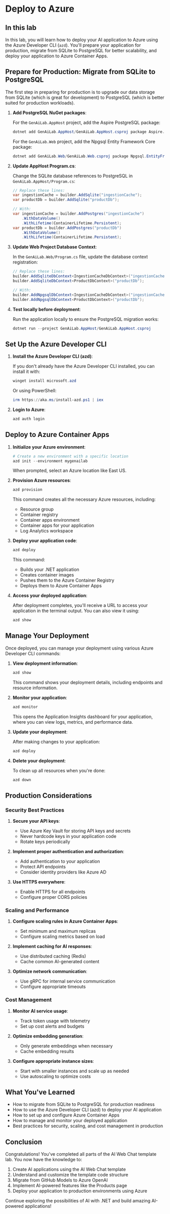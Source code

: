 # Deploy to Azure

## In this lab

In this lab, you will learn how to deploy your AI application to Azure using the Azure Developer CLI (`azd`). You'll prepare your application for production, migrate from SQLite to PostgreSQL for better scalability, and deploy your application to Azure Container Apps.

## Prepare for Production: Migrate from SQLite to PostgreSQL

The first step in preparing for production is to upgrade our data storage from SQLite (which is great for development) to PostgreSQL (which is better suited for production workloads).

1. **Add PostgreSQL NuGet packages**:

   For the `GenAiLab.AppHost` project, add the Aspire PostgreSQL package:

   ```powershell
   dotnet add GenAiLab.AppHost/GenAiLab.AppHost.csproj package Aspire.Hosting.PostgreSQL
   ```

   For the `GenAiLab.Web` project, add the Npgsql Entity Framework Core package:

   ```powershell
   dotnet add GenAiLab.Web/GenAiLab.Web.csproj package Npgsql.EntityFrameworkCore.PostgreSQL
   ```

1. **Update AppHost Program.cs**:

   Change the SQLite database references to PostgreSQL in `GenAiLab.AppHost/Program.cs`:

   ```csharp
   // Replace these lines:
   var ingestionCache = builder.AddSqlite("ingestionCache");
   var productDb = builder.AddSqlite("productDb");

   // With:
   var ingestionCache = builder.AddPostgres("ingestionCache")
       .WithDataVolume()
       .WithLifetime(ContainerLifetime.Persistent);
   var productDb = builder.AddPostgres("productDb")
       .WithDataVolume()
       .WithLifetime(ContainerLifetime.Persistent);
   ```

1. **Update Web Project Database Context**:

   In the `GenAiLab.Web/Program.cs` file, update the database context registration:

   ```csharp
   // Replace these lines:
   builder.AddSqliteDbContext<IngestionCacheDbContext>("ingestionCache");
   builder.AddSqliteDbContext<ProductDbContext>("productDb");

   // With:
   builder.AddNpgsqlDbContext<IngestionCacheDbContext>("ingestionCache");
   builder.AddNpgsqlDbContext<ProductDbContext>("productDb");
   ```

1. **Test locally before deployment**:

   Run the application locally to ensure the PostgreSQL migration works:

   ```powershell
   dotnet run --project GenAiLab.AppHost/GenAiLab.AppHost.csproj
   ```

## Set Up the Azure Developer CLI

1. **Install the Azure Developer CLI (azd)**:

   If you don't already have the Azure Developer CLI installed, you can install it with:

   ```powershell
   winget install microsoft.azd
   ```

   Or using PowerShell:

   ```powershell
   irm https://aka.ms/install-azd.ps1 | iex
   ```

1. **Login to Azure**:

   ```powershell
   azd auth login
   ```

## Deploy to Azure Container Apps

1. **Initialize your Azure environment**:

   ```powershell
   # Create a new environment with a specific location
   azd init --environment mygenailab
   ```

   When prompted, select an Azure location like East US.

1. **Provision Azure resources**:

   ```powershell
   azd provision
   ```

   This command creates all the necessary Azure resources, including:
   - Resource group
   - Container registry
   - Container apps environment
   - Container apps for your application
   - Log Analytics workspace

1. **Deploy your application code**:

   ```powershell
   azd deploy
   ```

   This command:
   - Builds your .NET application
   - Creates container images
   - Pushes them to the Azure Container Registry
   - Deploys them to Azure Container Apps

1. **Access your deployed application**:

   After deployment completes, you'll receive a URL to access your application in the terminal output. You can also view it using:

   ```powershell
   azd show
   ```

## Manage Your Deployment

Once deployed, you can manage your deployment using various Azure Developer CLI commands:

1. **View deployment information**:

   ```powershell
   azd show
   ```

   This command shows your deployment details, including endpoints and resource information.

1. **Monitor your application**:

   ```powershell
   azd monitor
   ```

   This opens the Application Insights dashboard for your application, where you can view logs, metrics, and performance data.

1. **Update your deployment**:

   After making changes to your application:

   ```powershell
   azd deploy
   ```

1. **Delete your deployment**:

   To clean up all resources when you're done:

   ```powershell
   azd down
   ```

## Production Considerations

### Security Best Practices

1. **Secure your API keys**:
   - Use Azure Key Vault for storing API keys and secrets
   - Never hardcode keys in your application code
   - Rotate keys periodically

1. **Implement proper authentication and authorization**:
   - Add authentication to your application
   - Protect API endpoints
   - Consider identity providers like Azure AD

1. **Use HTTPS everywhere**:
   - Enable HTTPS for all endpoints
   - Configure proper CORS policies

### Scaling and Performance

1. **Configure scaling rules in Azure Container Apps**:
   - Set minimum and maximum replicas
   - Configure scaling metrics based on load

1. **Implement caching for AI responses**:
   - Use distributed caching (Redis)
   - Cache common AI-generated content

1. **Optimize network communication**:
   - Use gRPC for internal service communication
   - Configure appropriate timeouts

### Cost Management

1. **Monitor AI service usage**:
   - Track token usage with telemetry
   - Set up cost alerts and budgets

1. **Optimize embedding generation**:
   - Only generate embeddings when necessary
   - Cache embedding results

1. **Configure appropriate instance sizes**:
   - Start with smaller instances and scale up as needed
   - Use autoscaling to optimize costs

## What You've Learned

- How to migrate from SQLite to PostgreSQL for production readiness
- How to use the Azure Developer CLI (azd) to deploy your AI application
- How to set up and configure Azure Container Apps
- How to manage and monitor your deployed application
- Best practices for security, scaling, and cost management in production

## Conclusion

Congratulations! You've completed all parts of the AI Web Chat template lab. You now have the knowledge to:

1. Create AI applications using the AI Web Chat template
1. Understand and customize the template code structure
1. Migrate from GitHub Models to Azure OpenAI
1. Implement AI-powered features like the Products page
1. Deploy your application to production environments using Azure

Continue exploring the possibilities of AI with .NET and build amazing AI-powered applications!
